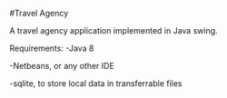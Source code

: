 #Travel Agency

A travel agency application implemented in Java swing.

Requirements:
-Java 8

-Netbeans, or any other IDE

-sqlite, to store local data in transferrable files
